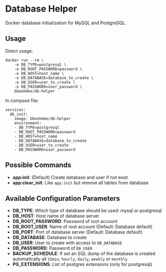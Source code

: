 Database Helper
===============

Docker database initialization for MySQL and PostgreSQL.


Usage
-----

Direct usage:
```
docker run --rm \
    -e DB_TYPE=postgresql \
    -e DB_ROOT_PASSWORD=password \
    -e DB_HOST=host_name \
    -e DB_DATABASE=database_to_create \
    -e DB_USER=user_to_create \
    -e DB_PASSWORD=user_password \
    bboehmke/db-helper
```

In compose file:
```
services:
  db_init:
    image: bboehmke/db-helper
    environment:
    - DB_TYPE=postgresql
    - DB_ROOT_PASSWORD=password
    - DB_HOST=host_name
    - DB_DATABASE=database_to_create
    - DB_USER=user_to_create
    - DB_PASSWORD=user_password
```


Possible Commands
-----------------
- **app:init**: (Default) Create database and user if not exist
- **app:clear_init**: Like `app:init` but remove all tables from database


Available Configuration Parameters
----------------------------------

- **DB_TYPE**: Which type of database should be used: mysql or postgresql
- **DB_HOST**: Host name of database server
- **DB_ROOT_PASSWORD**: Password of root account
- **DB_ROOT_USER**: Name of root account (Default: Database default)
- **DB_PORT**: Port of database server (Default: Database default)
- **DB_DATABASE**: Database to create
- **DB_USER**: User to create with access to `DB_DATABASE`
- **DB_PASSWORD**: Password of `DB_USER`
- **BACKUP_SCHEDULE**: If set an SQL dump of the database is created automatically all `15min`, `hourly`, `daily`, `weekly` or `monthly`
- **PG_EXTENSIONS**: List of postgres extensions (only for postgresql)
